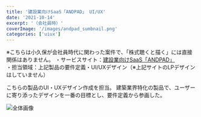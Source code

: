 ```yaml
---
title: '建設業向けSaaS「ANDPAD」 UI/UX'
date: '2021-10-14'
excerpt: '（会社員時）'
coverImage: '/images/andpad_sumbnail.png'
categories: ['uiux']
---
```


※こちらは小久保が会社員時代に関わった案件で、「株式聴くと描く」には直接関係はありません。
・サービスサイト：[建設業向けSaaS「ANDPAD」](hhttps://lp.andpad.jp/)  
・担当領域：上記製品の要件定義・UI/UXデザイン（※上記サイトのLPデザインはしていません）

こちらの製品のUI・UXデザイン作成を担当。
建築業界特化の製品で、ユーザーに寄り添ったデザインを一番の目標とし、要件定義から参画した。

![全体画像](/images/andpad.png)